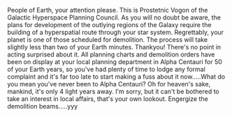 People of Earth, your attention please. This is Prostetnic Vogon of the Galactic Hyperspace Planning Council.
As you will no doubt be aware, the plans for development of the outlying regions of the Galaxy
require the building of a hyperspatial route through your star system. Regrettably, your planet is one of those scheduled for demolition.
The process will take slightly less than two of your Earth minutes. Thankyou!
There's no point in acting surprised about it.
All planning charts and demolition orders have been on display at your local planning department in Alpha Centauri for 50 of your Earth years, so you've had plenty of 
time to lodge any formal complaint and it's far too late to start making a fuss about it now.....What do you mean you've never been to Alpha Centauri? 
Oh for heaven's sake, mankind, it's only 4 light years away.
I'm sorry, but it can't be bothered to take an interest in local affairs, that's your own lookout. Engergize the demolition beams.....yyy
